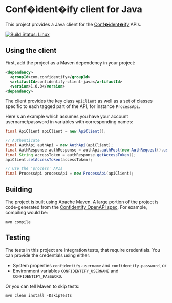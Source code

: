 # Conf�ident�ify client for Java

This project provides a Java client for the [Conf�ident�ify](https://confidentify.com) APIs. 

[![Build Status: Linux](https://travis-ci.org/confidentify/confidentify-client-java.svg?branch=master)](https://travis-ci.org/confidentify/confidentify-client-java)

## Using the client

First, add the project as a Maven dependency in your project:

```xml
<dependency>
  <groupId>com.confidentify</groupId>
  <artifactId>confidentify-client-java</artifactId>
  <version>1.0.0</version>
<dependency>
``` 

The client provides the key class `ApiClient` as well as a set of classes specific to each tagged part of the API, for instance `ProcessApi`.

Here's an example which assumes you have your account username/password in variables with corresponding names:

```java
final ApiClient apiClient = new ApiClient();

// Authenticate
final AuthApi authApi = new AuthApi(apiClient);
final AuthResponse authResponse = authApi.authPost(new AuthRequest().username(USERNAME).password(PASSWORD));
final String accessToken = authResponse.getAccessToken();
apiClient.setAccessToken(accessToken);

// Use the 'process' APIs
final ProcessApi processApi = new ProcessApi(apiClient);
```


## Building

The project is built using Apache Maven. A large portion of the project is code-generated from the [Confidentify OpenAPI spec](https://api.confidentify.com/openapi?format=yaml). For example, compiling would be:

```
mvn compile
```

## Testing

The tests in this project are integration tests, that require credentials. You can provide the credentials using either:

 * System properties `confidentify.username` and `confidentify.password`, or
 * Environment variables `CONFIDENTIFY_USERNAME` and `CONFIDENTIFY_PASSWORD`. 

Or you can tell Maven to skip tests:

```
mvn clean install -DskipTests
```
